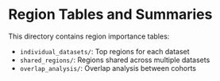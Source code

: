 # Region Tables and Summaries

This directory contains region importance tables:

- `individual_datasets/`: Top regions for each dataset
- `shared_regions/`: Regions shared across multiple datasets
- `overlap_analysis/`: Overlap analysis between cohorts